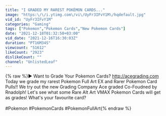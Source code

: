 ```yaml
---
title: "I GRADED MY RAREST POKÉMON CARDS..."
image: "https:\/\/i.ytimg.com\/vi\/UyFr3IFvY1M\/hqdefault.jpg"
vid_id: "UyFr3IFvY1M"
categories: "Gaming"
tags: ["Pokemon","Pokemon Cards","New Pokemon Cards"]
date: "2021-12-18T01:32:50+03:00"
vid_date: "2021-12-16T16:30:03Z"
duration: "PT16M34S"
viewcount: "51612"
likeCount: "2923"
dislikeCount: ""
channel: "UnlistedLeaf"
---
```

{% raw %}► Want to Grade Your Pokemon Cards? <a rel="nofollow" target="blank" href="http://acegrading.com">http://acegrading.com</a><br />Today we grade my rarest Pokemon Full Art EX and Rarer Pokemon Card Pulls!! We try out the new Grading Company Ace graded Co-Foudned by Rnadolph! Let's see what some Rare Alt Art VMAX Pokemon Cards will get as grades! What's your favourite card? <br /><br />#Pokemon #PokemonCards #PokemonFullArt{% endraw %}
